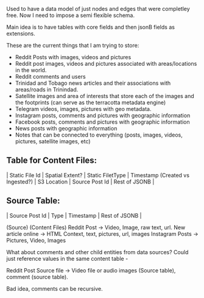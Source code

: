 Used to have a data model of just nodes and edges that were completley free. Now I need to impose a semi flexible schema. 

Main idea is to have tables with core fields and then jsonB fields as extensions.

These are the current things that I am trying to store:

- Reddit Posts with images, videos and pictures
- Reddit post images, videos and pictures associated with areas/locations in the world.
- Reddit comments and users
- Trinidad and Tobago news articles and their associations with areas/roads in Trinindad.
- Satellite images and area of interests that store each of the images and the footprints (can serve as the terracotta metadata engine)
- Telegram videos, images, pictures with geo metadata.
- Instagram posts, comments and pictures with geographic information
- Facebook posts, comments and pictures with geographic information
- News posts with geographic information
- Notes that can be connected to everything (posts, images, videos, pictures, satellite images, etc)

## Table for Content Files:
| Static File Id | Spatial Extent? | Static FiletType | Timestamp (Created vs Ingested?) | S3 Location | Source Post Id | Rest of JSONB |

## Source Table:
| Source Post Id | Type | Timestamp | Rest of JSONB |

(Source)        (Content Files)
Reddit Post -> Video, Image, raw text, url.
New article online -> HTML Context, text, pictures, url, images
Instagram Posts -> Pictures, Video, Images

What about comments and other child entities from data sources?
Could just reference values in the same content table - 

Reddit Post Source file -> Video file or audio images (Source table), comment (source table).

Bad idea, comments can be recursive. 